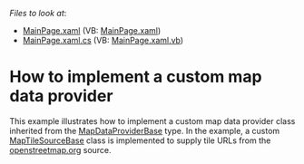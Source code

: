 <!-- default file list -->
*Files to look at*:

* [MainPage.xaml](./CS/CustomMapDataProvider/MainPage.xaml) (VB: [MainPage.xaml](./VB/CustomMapDataProvider/MainPage.xaml))
* [MainPage.xaml.cs](./CS/CustomMapDataProvider/MainPage.xaml.cs) (VB: [MainPage.xaml.vb](./VB/CustomMapDataProvider/MainPage.xaml.vb))
<!-- default file list end -->
# How to implement a custom map data provider


<p>This example illustrates how to implement a custom map data provider class inherited from the <a href="http://documentation.devexpress.com/#Silverlight/clsDevExpressXpfMapMapDataProviderBasetopic"><u>MapDataProviderBase</u></a> type. In the example, a custom <a href="http://documentation.devexpress.com/#Silverlight/DevExpressXpfMapMapTileSourceBase_ctortopic"><u>MapTileSourceBase</u></a> class is implemented to supply tile URLs from the <a href="http://www.openstreetmap.org/"><u>openstreetmap.org</u></a> source.</p><p><br />
</p>

<br/>


